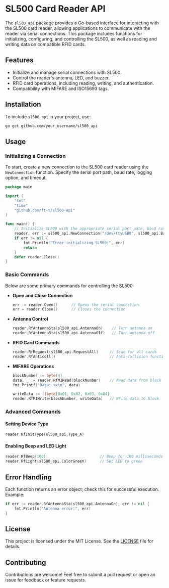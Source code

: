 
# SL500 Card Reader API

The `sl500_api` package provides a Go-based interface for interacting with the SL500 card reader, allowing applications to communicate with the reader via serial connections. This package includes functions for initializing, configuring, and controlling the SL500, as well as reading and writing data on compatible RFID cards.

## Features

- Initialize and manage serial connections with SL500.
- Control the reader's antenna, LED, and buzzer.
- RFID card operations, including reading, writing, and authentication.
- Compatibility with MIFARE and ISO15693 tags.

## Installation

To include `sl500_api` in your project, use:

```bash
go get github.com/your_username/sl500_api
```

## Usage

### Initializing a Connection

To start, create a new connection to the SL500 card reader using the `NewConnection` function. Specify the serial port path, baud rate, logging option, and timeout.

```go
package main

import (
    "fmt"
    "time"
    "github.com/ft-t/sl500-api"
)

func main() {
    // Initialize SL500 with the appropriate serial port path, baud rate, logging, and timeout
    reader, err := sl500_api.NewConnection("/dev/ttyUSB0", sl500_api.Baud.Baud9600, true, 3*time.Second)
    if err != nil {
        fmt.Println("Error initializing SL500:", err)
        return
    }
    defer reader.Close()
}
```

### Basic Commands

Below are some primary commands for controlling the SL500:

- **Open and Close Connection**
  ```go
  err := reader.Open()      // Opens the serial connection
  err = reader.Close()      // Closes the connection
  ```

- **Antenna Control**
  ```go
  reader.RfAntennaSta(sl500_api.AntennaOn)    // Turn antenna on
  reader.RfAntennaSta(sl500_api.AntennaOff)   // Turn antenna off
  ```

- **RFID Card Commands**
  ```go
  reader.RfRequest(sl500_api.RequestAll)     // Scan for all cards
  reader.RfAnticoll()                        // Anti-collision function
  ```

- **MIFARE Operations**
  ```go
  blockNumber := byte(4)
  data, _ := reader.RfM1Read(blockNumber)    // Read data from block
  fmt.Printf("Data: %x\n", data)

  writeData := []byte{0x01, 0x02, 0x03, 0x04}
  reader.RfM1Write(blockNumber, writeData)   // Write data to block
  ```

### Advanced Commands

#### Setting Device Type
```go
reader.RfInitType(sl500_api.Type_A)
```

#### Enabling Beep and LED Light
```go
reader.RfBeep(100)                        // Beep for 100 milliseconds
reader.RfLight(sl500_api.ColorGreen)      // Set LED to green
```

## Error Handling

Each function returns an error object; check this for successful execution. Example:
```go
if err := reader.RfAntennaSta(sl500_api.AntennaOn); err != nil {
    fmt.Println("Antenna error:", err)
}
```

## License

This project is licensed under the MIT License. See the [LICENSE](LICENSE) file for details.

## Contributing

Contributions are welcome! Feel free to submit a pull request or open an issue for feedback or feature requests.
